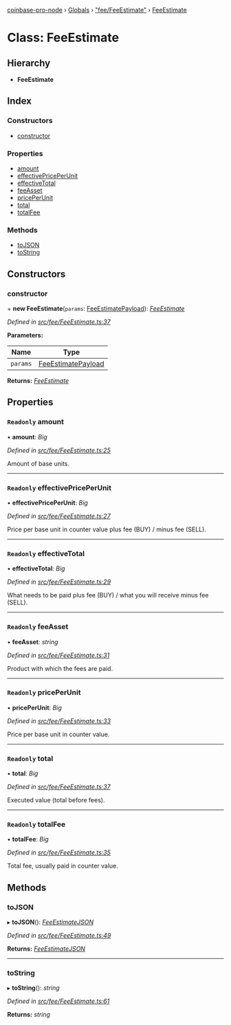 [coinbase-pro-node](../README.md) › [Globals](../globals.md) › ["fee/FeeEstimate"](../modules/_fee_feeestimate_.md) › [FeeEstimate](_fee_feeestimate_.feeestimate.md)

# Class: FeeEstimate

## Hierarchy

- **FeeEstimate**

## Index

### Constructors

- [constructor](_fee_feeestimate_.feeestimate.md#constructor)

### Properties

- [amount](_fee_feeestimate_.feeestimate.md#readonly-amount)
- [effectivePricePerUnit](_fee_feeestimate_.feeestimate.md#readonly-effectivepriceperunit)
- [effectiveTotal](_fee_feeestimate_.feeestimate.md#readonly-effectivetotal)
- [feeAsset](_fee_feeestimate_.feeestimate.md#readonly-feeasset)
- [pricePerUnit](_fee_feeestimate_.feeestimate.md#readonly-priceperunit)
- [total](_fee_feeestimate_.feeestimate.md#readonly-total)
- [totalFee](_fee_feeestimate_.feeestimate.md#readonly-totalfee)

### Methods

- [toJSON](_fee_feeestimate_.feeestimate.md#tojson)
- [toString](_fee_feeestimate_.feeestimate.md#tostring)

## Constructors

### constructor

\+ **new FeeEstimate**(`params`: [FeeEstimatePayload](../interfaces/_fee_feeestimate_.feeestimatepayload.md)): _[FeeEstimate](_fee_feeestimate_.feeestimate.md)_

_Defined in [src/fee/FeeEstimate.ts:37](https://github.com/bennyn/coinbase-pro-node/blob/89f41a9/src/fee/FeeEstimate.ts#L37)_

**Parameters:**

| Name     | Type                                                                        |
| -------- | --------------------------------------------------------------------------- |
| `params` | [FeeEstimatePayload](../interfaces/_fee_feeestimate_.feeestimatepayload.md) |

**Returns:** _[FeeEstimate](_fee_feeestimate_.feeestimate.md)_

## Properties

### `Readonly` amount

• **amount**: _Big_

_Defined in [src/fee/FeeEstimate.ts:25](https://github.com/bennyn/coinbase-pro-node/blob/89f41a9/src/fee/FeeEstimate.ts#L25)_

Amount of base units.

---

### `Readonly` effectivePricePerUnit

• **effectivePricePerUnit**: _Big_

_Defined in [src/fee/FeeEstimate.ts:27](https://github.com/bennyn/coinbase-pro-node/blob/89f41a9/src/fee/FeeEstimate.ts#L27)_

Price per base unit in counter value plus fee (BUY) / minus fee (SELL).

---

### `Readonly` effectiveTotal

• **effectiveTotal**: _Big_

_Defined in [src/fee/FeeEstimate.ts:29](https://github.com/bennyn/coinbase-pro-node/blob/89f41a9/src/fee/FeeEstimate.ts#L29)_

What needs to be paid plus fee (BUY) / what you will receive minus fee (SELL).

---

### `Readonly` feeAsset

• **feeAsset**: _string_

_Defined in [src/fee/FeeEstimate.ts:31](https://github.com/bennyn/coinbase-pro-node/blob/89f41a9/src/fee/FeeEstimate.ts#L31)_

Product with which the fees are paid.

---

### `Readonly` pricePerUnit

• **pricePerUnit**: _Big_

_Defined in [src/fee/FeeEstimate.ts:33](https://github.com/bennyn/coinbase-pro-node/blob/89f41a9/src/fee/FeeEstimate.ts#L33)_

Price per base unit in counter value.

---

### `Readonly` total

• **total**: _Big_

_Defined in [src/fee/FeeEstimate.ts:37](https://github.com/bennyn/coinbase-pro-node/blob/89f41a9/src/fee/FeeEstimate.ts#L37)_

Executed value (total before fees).

---

### `Readonly` totalFee

• **totalFee**: _Big_

_Defined in [src/fee/FeeEstimate.ts:35](https://github.com/bennyn/coinbase-pro-node/blob/89f41a9/src/fee/FeeEstimate.ts#L35)_

Total fee, usually paid in counter value.

## Methods

### toJSON

▸ **toJSON**(): _[FeeEstimateJSON](../interfaces/_fee_feeestimate_.feeestimatejson.md)_

_Defined in [src/fee/FeeEstimate.ts:49](https://github.com/bennyn/coinbase-pro-node/blob/89f41a9/src/fee/FeeEstimate.ts#L49)_

**Returns:** _[FeeEstimateJSON](../interfaces/_fee_feeestimate_.feeestimatejson.md)_

---

### toString

▸ **toString**(): _string_

_Defined in [src/fee/FeeEstimate.ts:61](https://github.com/bennyn/coinbase-pro-node/blob/89f41a9/src/fee/FeeEstimate.ts#L61)_

**Returns:** _string_
